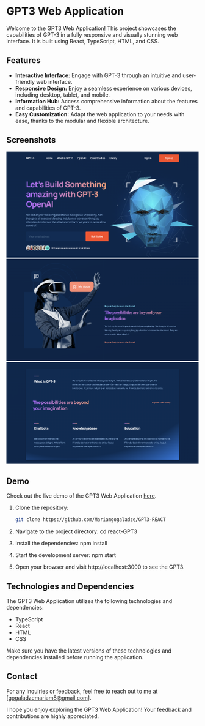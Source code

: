 # GPT3 Web Application

Welcome to the GPT3 Web Application! This project showcases the capabilities of GPT-3 in a fully responsive and visually stunning web interface. It is built using React, TypeScript, HTML, and CSS.

## Features

- **Interactive Interface:** Engage with GPT-3 through an intuitive and user-friendly web interface.
- **Responsive Design:** Enjoy a seamless experience on various devices, including desktop, tablet, and mobile.
- **Information Hub:** Access comprehensive information about the features and capabilities of GPT-3.
- **Easy Customization:** Adapt the web application to your needs with ease, thanks to the modular and flexible architecture.

## Screenshots

![Screenshot 1](screenshot.png)
![Screenshot 2](screenshot2.png)
![Screenshot 3](screenshot3.png)

## Demo

Check out the live demo of the GPT3 Web Application [here](https://your-demo-link.com).

1. Clone the repository:

   ```bash
   git clone https://github.com/Mariamgogaladze/GPT3-REACT

   ```

2. Navigate to the project directory:
   cd react-GPT3
3. Install the dependencies:
   npm install
4. Start the development server:
   npm start
5. Open your browser and visit http://localhost:3000 to see the GPT3.


## Technologies and Dependencies
The GPT3 Web Application utilizes the following technologies and dependencies:

- TypeScript
- React
- HTML
- CSS

Make sure you have the latest versions of these technologies and dependencies installed before running the application.

## Contact

For any inquiries or feedback, feel free to reach out to me  at [gogaladzemariam8@gmail.com].

I hope you enjoy exploring the GPT3 Web Application! Your feedback and contributions are highly appreciated.
